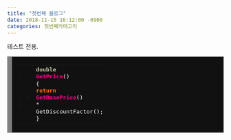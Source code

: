 ```yaml
---
title: "첫번째 블로그"
date: 2018-11-15 16:12:00 -0900
categories: 첫번째카테고리
---
```

테스트 전용.

<!-- HTML generated using hilite.me --><div style="background: #111111; overflow:auto;width:auto;border:solid gray;border-width:.1em .1em .1em .8em;padding:.2em .6em;"><table><tr><td><pre style="margin: 0; line-height: 125%">1
2
3
4</pre></td><td><pre style="margin: 0; line-height: 125%"><span style="color: #cdcaa9; font-weight: bold">double</span> <span style="color: #ff0086; font-weight: bold">GetPrice</span><span style="color: #ffffff">()</span>
<span style="color: #ffffff">{</span>
    <span style="color: #fb660a; font-weight: bold">return</span> <span style="color: #ff0086; font-weight: bold">GetBasePrice</span><span style="color: #ffffff">()</span> <span style="color: #ffffff">*</span> <span style="color: #ffffff">GetDiscountFactor();</span>
<span style="color: #ffffff">}</span>
</pre></td></tr></table></div>

